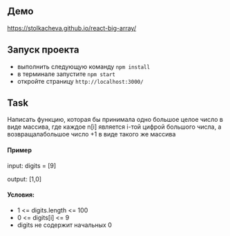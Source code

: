 ## Демо
https://stolkacheva.github.io/react-big-array/

## Запуск проекта

- выполнить следующую команду `npm install`
- в терминале запустите `npm start`
- откройте страницу `http://localhost:3000/`

## Task

Написать функцию, которая бы принимала одно большое целое число в виде массива, где каждое n[i] является i-той цифрой большого числа,
а возвращалабольшое число +1 в виде такого же массива

#### Пример
input: digits = [9]

output: [1,0]

#### Условия:
- 1 <= digits.length <= 100
- 0 <= digits[i] <= 9
- digits не содержит начальных 0
